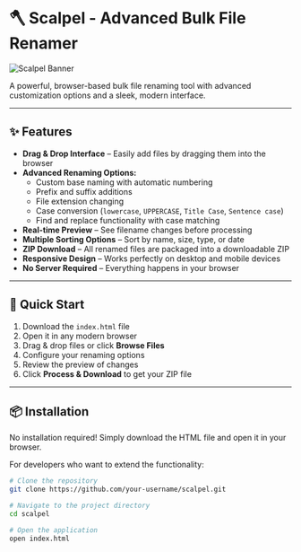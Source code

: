 # 🪓 Scalpel - Advanced Bulk File Renamer

![Scalpel Banner](https://Lionshaft-pixel.githubusercontent.com/.../Scalpel_logo.png)

A powerful, browser-based bulk file renaming tool with advanced customization options and a sleek, modern interface.

---

## ✨ Features

- **Drag & Drop Interface** – Easily add files by dragging them into the browser  
- **Advanced Renaming Options:**
  - Custom base naming with automatic numbering  
  - Prefix and suffix additions  
  - File extension changing  
  - Case conversion (`lowercase`, `UPPERCASE`, `Title Case`, `Sentence case`)  
  - Find and replace functionality with case matching  
- **Real-time Preview** – See filename changes before processing  
- **Multiple Sorting Options** – Sort by name, size, type, or date  
- **ZIP Download** – All renamed files are packaged into a downloadable ZIP  
- **Responsive Design** – Works perfectly on desktop and mobile devices  
- **No Server Required** – Everything happens in your browser  

---

## 🚀 Quick Start

1. Download the `index.html` file  
2. Open it in any modern browser  
3. Drag & drop files or click **Browse Files**  
4. Configure your renaming options  
5. Review the preview of changes  
6. Click **Process & Download** to get your ZIP file  

---

## 📦 Installation

No installation required! Simply download the HTML file and open it in your browser.  

For developers who want to extend the functionality:

```bash
# Clone the repository
git clone https://github.com/your-username/scalpel.git

# Navigate to the project directory
cd scalpel

# Open the application
open index.html
